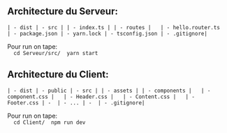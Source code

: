 ## Architecture du Serveur:
`| - dist
| - src
| | - index.ts
| | - routes
|   | - hello.router.ts 
| - package.json
| - yarn.lock
| - tsconfig.json
| - .gitignore|`

Pour run on tape:  
`   cd Serveur/src/ 
    yarn start ` 

## Architecture du Client:
`| - dist
| - public
| - src
| | - assets
| | - components
|   | - component.css
|   | - Header.css
|   | - Content.css
|   | - Footer.css
| - 
| - ...
| - 
| - .gitignore|`

Pour run on tape:  
`   cd Client/ 
    npm run dev ` 
    
